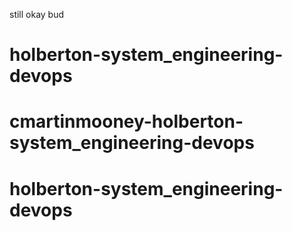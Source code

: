 still okay bud
# holberton-system_engineering-devops
# cmartinmooney-holberton-system_engineering-devops
# holberton-system_engineering-devops
